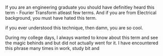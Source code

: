 If you are an  engineering graduate you should have definitley heard this term - Fourier Transform atleast few terms. And if you are from Electrical background, you must have hated this term.

if you ever understood this technique, then damn, you are so cool.

During my college days, I always wanted to know about this term and see the magic behinds and but did not actually went for it.
I have encountered this phrase many times in work, study bit and 
